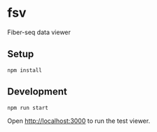 # fsv
Fiber-seq data viewer

## Setup

```
npm install
```

## Development

```
npm run start
```

Open [http://localhost:3000](http://localhost:3000) to run the test viewer.